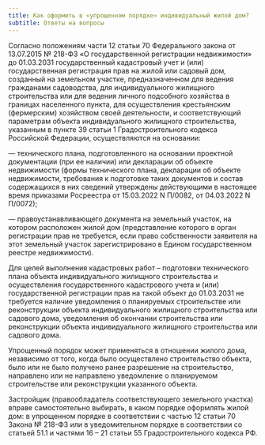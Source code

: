 ```yaml
---
title: Как оформить в «упрощенном порядке» индивидуальный жилой дом?
subtitle: Ответы на вопросы              
---
```


Согласно положениям части 12 статьи 70 Федерального закона от 13.07.2015 № 218-ФЗ «О государственной регистрации недвижимости» до 01.03.2031 государственный кадастровый учет и (или) государственная регистрация прав на жилой или садовый дом, созданный на земельном участке, предназначенном для ведения гражданами садоводства, для индивидуального жилищного строительства или для ведения личного подсобного хозяйства в границах населенного пункта, для осуществления крестьянским (фермерским) хозяйством своей деятельности, и соответствующий параметрам объекта индивидуального жилищного строительства, указанным в пункте 39 статьи 1 Градостроительного кодекса Российской Федерации, осуществляются на основании:

— технического плана, подготовленного на основании проектной документации (при ее наличии) или декларации об объекте недвижимости (формы технического плана, декларации об объекте недвижимости, требования к подготовке таких документов и состав содержащихся в них сведений утверждены действующими в настоящее время приказами Росреестра от 15.03.2022 N П/0082, от 04.03.2022 N П/0072);

— правоустанавливающего документа на земельный участок, на котором расположен жилой дом (представление которого в орган регистрации прав не требуется, если право собственности заявителя на этот земельный участок зарегистрировано в Едином государственном реестре недвижимости).

Для целей выполнения кадастровых работ – подготовки технического плана объекта индивидуального жилищного строительства и осуществления государственного кадастрового учета и (или) государственной регистрации прав на такой объект до 01.03.2031 не требуется наличие уведомления о планируемых строительстве или реконструкции объекта индивидуального жилищного строительства или садового дома, уведомления об окончании строительства или реконструкции объекта индивидуального жилищного строительства или садового дома.

Упрощенный порядок может применяться в отношении жилого дома, независимо от того, когда было осуществлено строительство объекта, было или не было получено ранее разрешение на строительство, направлено или не направлено уведомление о планируемом строительстве или реконструкции указанного объекта.

Застройщик (правообладатель соответствующего земельного участка) вправе самостоятельно выбирать, в каком порядке оформлять жилой дом: в упрощенном порядке в соответствии с частью 12 статьи 70 Закона № 218-ФЗ или в уведомительном порядке в соответствии со статьей 51.1 и частями 16 – 21 статьи 55 Градостроительного кодекса РФ.

